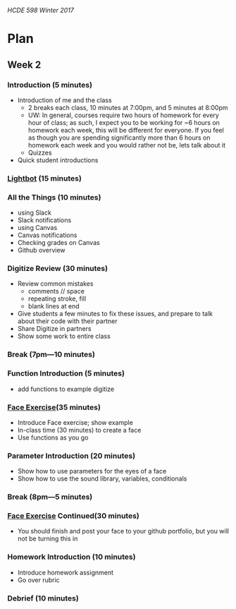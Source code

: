 _HCDE 598 Winter 2017_

# Plan
## Week 2

### Introduction (5 minutes)
* Introduction of me and the class
	* 2 breaks each class, 10 minutes at 7:00pm, and 5 minutes at 8:00pm
	* UW: In general, courses require two hours of homework for every hour of class; as such, I expect you to be working for ~6 hours on homework each week, this will be different for everyone. If you feel as though you are spending significantly more than 6 hours on homework each week and you would rather not be, lets talk about it
	* Quizzes
* Quick student introductions

### [Lightbot](exercises/lightbot.md) (15 minutes)

### All the Things (10 minutes)
* using Slack
* Slack notifications
* using Canvas
* Canvas notifications
* Checking grades on Canvas
* Github overview

### Digitize Review (30 minutes)
* Review common mistakes
	* comments // space
	* repeating stroke, fill
	* blank lines at end
* Give students a few minutes to fix these issues, and prepare to talk about their code with their partner
* Share Digitize in partners
* Show some work to entire class

### Break (7pm—10 minutes)

### Function Introduction (5 minutes)
* add functions to example digitize

### [Face Exercise](exercises/face.md)(35 minutes)
* Introduce Face exercise; show example
* In-class time (30 minutes) to create a face
* Use functions as you go

### Parameter Introduction (20 minutes)
* Show how to use parameters for the eyes of a face
* Show how to use the sound library, variables, conditionals

### Break (8pm—5 minutes)

### [Face Exercise](exercises/face.md) Continued(30 minutes)
* You should finish and post your face to your github portfolio, but you will not be turning this in

### Homework Introduction (10 minutes)
* Introduce homework assignment
* Go over rubric

### Debrief (10 minutes)